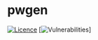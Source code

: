 # pwgen
[![Licence](https://img.shields.io/github/license/thecharge/pwgen?style=for-the-badge)](./LICENSE)
[![Vulnerabilities](https://snyk.io/test/github/thecharge/pwgen/badge.svg)]
